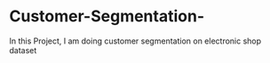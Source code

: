 # Customer-Segmentation-
In this Project, I am doing customer segmentation on electronic shop dataset
